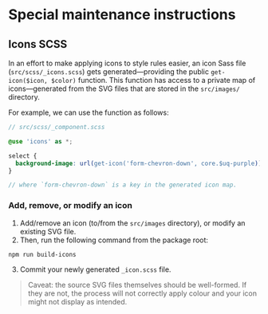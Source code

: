 # Special maintenance instructions

## Icons SCSS

In an effort to make applying icons to style rules easier, an icon Sass file
(`src/scss/_icons.scss`) gets generated—providing the public `get-icon($icon, $color)` function. This function has access to a private map of icons—generated from
the SVG files that are stored in the `src/images/` directory.

For example, we can use the function as follows:

```scss
// src/scss/_component.scss

@use 'icons' as *;

select {
  background-image: url(get-icon('form-chevron-down', core.$uq-purple));
}

// where `form-chevron-down` is a key in the generated icon map.
```

### Add, remove, or modify an icon

1. Add/remove an icon (to/from the `src/images` directory), or modify an
existing SVG file.
2. Then, run the following command from the package root:

```bash
npm run build-icons 
```

3. Commit your newly generated `_icon.scss` file.

> Caveat: the source SVG files themselves should be well-formed. If they are
> not, the process will not correctly apply colour and your icon might not
> display as intended.

